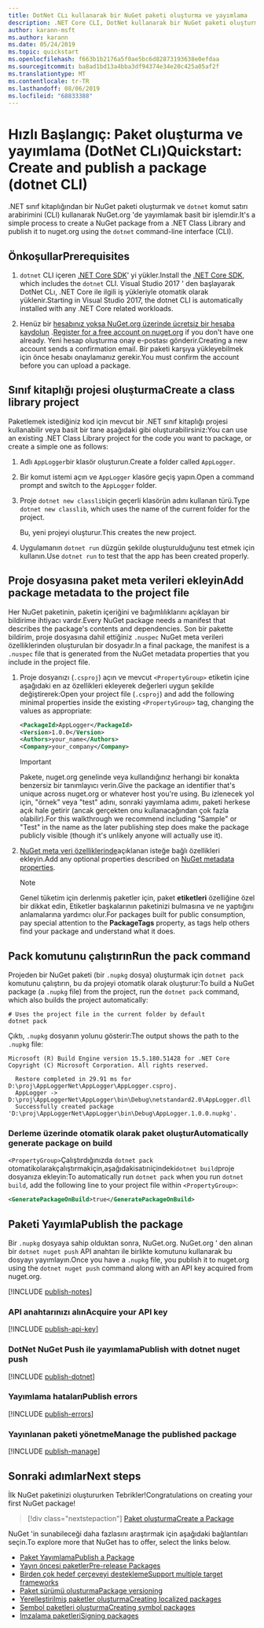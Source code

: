```yaml
---
title: DotNet CLı kullanarak bir NuGet paketi oluşturma ve yayımlama
description: .NET Core CLI, DotNet kullanarak bir NuGet paketi oluşturma ve yayımlama hakkında bir adım adım öğretici.
author: karann-msft
ms.author: karann
ms.date: 05/24/2019
ms.topic: quickstart
ms.openlocfilehash: f663b1b2176a5f0ae5bc6d82873193638e0efdaa
ms.sourcegitcommit: ba8ad1bd13a4bba3df94374e34e20c425a05af2f
ms.translationtype: MT
ms.contentlocale: tr-TR
ms.lasthandoff: 08/06/2019
ms.locfileid: "68833388"
---
```

# <a name="quickstart-create-and-publish-a-package-dotnet-cli"></a><span data-ttu-id="d9e6d-103">Hızlı Başlangıç: Paket oluşturma ve yayımlama (DotNet CLı)</span><span class="sxs-lookup"><span data-stu-id="d9e6d-103">Quickstart: Create and publish a package (dotnet CLI)</span></span>

<span data-ttu-id="d9e6d-104">.NET sınıf kitaplığından bir NuGet paketi oluşturmak ve `dotnet` komut satırı arabirimini (CLI) kullanarak NuGet.org 'de yayımlamak basit bir işlemdir.</span><span class="sxs-lookup"><span data-stu-id="d9e6d-104">It's a simple process to create a NuGet package from a .NET Class Library and publish it to nuget.org using the `dotnet` command-line interface (CLI).</span></span>

## <a name="prerequisites"></a><span data-ttu-id="d9e6d-105">Önkoşullar</span><span class="sxs-lookup"><span data-stu-id="d9e6d-105">Prerequisites</span></span>

1. <span data-ttu-id="d9e6d-106">`dotnet` CLI içeren [.NET Core SDK](https://www.microsoft.com/net/download/)' yi yükler.</span><span class="sxs-lookup"><span data-stu-id="d9e6d-106">Install the [.NET Core SDK](https://www.microsoft.com/net/download/), which includes the `dotnet` CLI.</span></span> <span data-ttu-id="d9e6d-107">Visual Studio 2017 ' den başlayarak DotNet CLı, .NET Core ile ilgili iş yükleriyle otomatik olarak yüklenir.</span><span class="sxs-lookup"><span data-stu-id="d9e6d-107">Starting in Visual Studio 2017, the dotnet CLI is automatically installed with any .NET Core related workloads.</span></span>

1. <span data-ttu-id="d9e6d-108">Henüz bir [hesabınız yoksa NuGet.org üzerinde ücretsiz bir hesaba kaydolun](https://www.nuget.org/users/account/LogOn?returnUrl=%2F) .</span><span class="sxs-lookup"><span data-stu-id="d9e6d-108">[Register for a free account on nuget.org](https://www.nuget.org/users/account/LogOn?returnUrl=%2F) if you don't have one already.</span></span> <span data-ttu-id="d9e6d-109">Yeni hesap oluşturma onay e-postası gönderir.</span><span class="sxs-lookup"><span data-stu-id="d9e6d-109">Creating a new account sends a confirmation email.</span></span> <span data-ttu-id="d9e6d-110">Bir paketi karşıya yükleyebilmek için önce hesabı onaylamanız gerekir.</span><span class="sxs-lookup"><span data-stu-id="d9e6d-110">You must confirm the account before you can upload a package.</span></span>

## <a name="create-a-class-library-project"></a><span data-ttu-id="d9e6d-111">Sınıf kitaplığı projesi oluşturma</span><span class="sxs-lookup"><span data-stu-id="d9e6d-111">Create a class library project</span></span>

<span data-ttu-id="d9e6d-112">Paketlemek istediğiniz kod için mevcut bir .NET sınıf kitaplığı projesi kullanabilir veya basit bir tane aşağıdaki gibi oluşturabilirsiniz:</span><span class="sxs-lookup"><span data-stu-id="d9e6d-112">You can use an existing .NET Class Library project for the code you want to package, or create a simple one as follows:</span></span>

1. <span data-ttu-id="d9e6d-113">Adlı `AppLogger`bir klasör oluşturun.</span><span class="sxs-lookup"><span data-stu-id="d9e6d-113">Create a folder called `AppLogger`.</span></span>

1. <span data-ttu-id="d9e6d-114">Bir komut istemi açın ve `AppLogger` klasöre geçiş yapın.</span><span class="sxs-lookup"><span data-stu-id="d9e6d-114">Open a command prompt and switch to the `AppLogger` folder.</span></span>

1. <span data-ttu-id="d9e6d-115">Proje `dotnet new classlib`için geçerli klasörün adını kullanan türü.</span><span class="sxs-lookup"><span data-stu-id="d9e6d-115">Type `dotnet new classlib`, which uses the name of the current folder for the project.</span></span>

   <span data-ttu-id="d9e6d-116">Bu, yeni projeyi oluşturur.</span><span class="sxs-lookup"><span data-stu-id="d9e6d-116">This creates the new project.</span></span>

1. <span data-ttu-id="d9e6d-117">Uygulamanın `dotnet run` düzgün şekilde oluşturulduğunu test etmek için kullanın.</span><span class="sxs-lookup"><span data-stu-id="d9e6d-117">Use `dotnet run` to test that the app has been created properly.</span></span>

## <a name="add-package-metadata-to-the-project-file"></a><span data-ttu-id="d9e6d-118">Proje dosyasına paket meta verileri ekleyin</span><span class="sxs-lookup"><span data-stu-id="d9e6d-118">Add package metadata to the project file</span></span>

<span data-ttu-id="d9e6d-119">Her NuGet paketinin, paketin içeriğini ve bağımlılıklarını açıklayan bir bildirime ihtiyacı vardır.</span><span class="sxs-lookup"><span data-stu-id="d9e6d-119">Every NuGet package needs a manifest that describes the package's contents and dependencies.</span></span> <span data-ttu-id="d9e6d-120">Son bir pakette bildirim, proje dosyasına dahil ettiğiniz `.nuspec` NuGet meta verileri özelliklerinden oluşturulan bir dosyadır.</span><span class="sxs-lookup"><span data-stu-id="d9e6d-120">In a final package, the manifest is a `.nuspec` file that is generated from the NuGet metadata properties that you include in the project file.</span></span>

1. <span data-ttu-id="d9e6d-121">Proje dosyanızı (`.csproj`) açın ve mevcut `<PropertyGroup>` etiketin içine aşağıdaki en az özellikleri ekleyerek değerleri uygun şekilde değiştirerek:</span><span class="sxs-lookup"><span data-stu-id="d9e6d-121">Open your project file (`.csproj`) and add the following minimal properties inside the existing `<PropertyGroup>` tag, changing the values as appropriate:</span></span>

    ```xml
    <PackageId>AppLogger</PackageId>
    <Version>1.0.0</Version>
    <Authors>your_name</Authors>
    <Company>your_company</Company>
    ```

    > [!Important]
    > <span data-ttu-id="d9e6d-122">Pakete, nuget.org genelinde veya kullandığınız herhangi bir konakta benzersiz bir tanımlayıcı verin.</span><span class="sxs-lookup"><span data-stu-id="d9e6d-122">Give the package an identifier that's unique across nuget.org or whatever host you're using.</span></span> <span data-ttu-id="d9e6d-123">Bu izlenecek yol için, "örnek" veya "test" adını, sonraki yayımlama adımı, paketi herkese açık hale getirir (ancak gerçekten onu kullanacağından çok fazla olabilir).</span><span class="sxs-lookup"><span data-stu-id="d9e6d-123">For this walkthrough we recommend including "Sample" or "Test" in the name as the later publishing step does make the package publicly visible (though it's unlikely anyone will actually use it).</span></span>

1. <span data-ttu-id="d9e6d-124">[NuGet meta veri özelliklerinde](/dotnet/core/tools/csproj#nuget-metadata-properties)açıklanan isteğe bağlı özellikleri ekleyin.</span><span class="sxs-lookup"><span data-stu-id="d9e6d-124">Add any optional properties described on [NuGet metadata properties](/dotnet/core/tools/csproj#nuget-metadata-properties).</span></span>

    > [!Note]
    > <span data-ttu-id="d9e6d-125">Genel tüketim için derlenmiş paketler için, paket **etiketleri** özelliğine özel bir dikkat edin, Etiketler başkalarının paketinizi bulmasına ve ne yaptığını anlamalarına yardımcı olur.</span><span class="sxs-lookup"><span data-stu-id="d9e6d-125">For packages built for public consumption, pay special attention to the **PackageTags** property, as tags help others find your package and understand what it does.</span></span>

## <a name="run-the-pack-command"></a><span data-ttu-id="d9e6d-126">Pack komutunu çalıştırın</span><span class="sxs-lookup"><span data-stu-id="d9e6d-126">Run the pack command</span></span>

<span data-ttu-id="d9e6d-127">Projeden bir NuGet paketi (bir `.nupkg` dosya) oluşturmak için `dotnet pack` komutunu çalıştırın, bu da projeyi otomatik olarak oluşturur:</span><span class="sxs-lookup"><span data-stu-id="d9e6d-127">To build a NuGet package (a `.nupkg` file) from the project, run the `dotnet pack` command, which also builds the project automatically:</span></span>

```cli
# Uses the project file in the current folder by default
dotnet pack
```

<span data-ttu-id="d9e6d-128">Çıktı, `.nupkg` dosyanın yolunu gösterir:</span><span class="sxs-lookup"><span data-stu-id="d9e6d-128">The output shows the path to the `.nupkg` file:</span></span>

```output
Microsoft (R) Build Engine version 15.5.180.51428 for .NET Core
Copyright (C) Microsoft Corporation. All rights reserved.

  Restore completed in 29.91 ms for D:\proj\AppLoggerNet\AppLogger\AppLogger.csproj.
  AppLogger -> D:\proj\AppLoggerNet\AppLogger\bin\Debug\netstandard2.0\AppLogger.dll
  Successfully created package 'D:\proj\AppLoggerNet\AppLogger\bin\Debug\AppLogger.1.0.0.nupkg'.
```

### <a name="automatically-generate-package-on-build"></a><span data-ttu-id="d9e6d-129">Derleme üzerinde otomatik olarak paket oluştur</span><span class="sxs-lookup"><span data-stu-id="d9e6d-129">Automatically generate package on build</span></span>

<span data-ttu-id="d9e6d-130">`<PropertyGroup>`Çalıştırdığınızda `dotnet pack` otomatikolarakçalıştırmakiçin,aşağıdakisatırıiçindeki`dotnet build`proje dosyanıza ekleyin:</span><span class="sxs-lookup"><span data-stu-id="d9e6d-130">To automatically run `dotnet pack` when you run `dotnet build`, add the following line to your project file within `<PropertyGroup>`:</span></span>

```xml
<GeneratePackageOnBuild>true</GeneratePackageOnBuild>
```

## <a name="publish-the-package"></a><span data-ttu-id="d9e6d-131">Paketi Yayımla</span><span class="sxs-lookup"><span data-stu-id="d9e6d-131">Publish the package</span></span>

<span data-ttu-id="d9e6d-132">Bir `.nupkg` dosyaya sahip olduktan sonra, NuGet.org. NuGet.org ' den alınan bir `dotnet nuget push` API anahtarı ile birlikte komutunu kullanarak bu dosyayı yayımlayın.</span><span class="sxs-lookup"><span data-stu-id="d9e6d-132">Once you have a `.nupkg` file, you publish it to nuget.org using the `dotnet nuget push` command along with an API key acquired from nuget.org.</span></span>

[!INCLUDE [publish-notes](includes/publish-notes.md)]

### <a name="acquire-your-api-key"></a><span data-ttu-id="d9e6d-133">API anahtarınızı alın</span><span class="sxs-lookup"><span data-stu-id="d9e6d-133">Acquire your API key</span></span>

[!INCLUDE [publish-api-key](includes/publish-api-key.md)]

### <a name="publish-with-dotnet-nuget-push"></a><span data-ttu-id="d9e6d-134">DotNet NuGet Push ile yayımlama</span><span class="sxs-lookup"><span data-stu-id="d9e6d-134">Publish with dotnet nuget push</span></span>

[!INCLUDE [publish-dotnet](includes/publish-dotnet.md)]

### <a name="publish-errors"></a><span data-ttu-id="d9e6d-135">Yayımlama hataları</span><span class="sxs-lookup"><span data-stu-id="d9e6d-135">Publish errors</span></span>

[!INCLUDE [publish-errors](includes/publish-errors.md)]

### <a name="manage-the-published-package"></a><span data-ttu-id="d9e6d-136">Yayınlanan paketi yönetme</span><span class="sxs-lookup"><span data-stu-id="d9e6d-136">Manage the published package</span></span>

[!INCLUDE [publish-manage](includes/publish-manage.md)]

## <a name="next-steps"></a><span data-ttu-id="d9e6d-137">Sonraki adımlar</span><span class="sxs-lookup"><span data-stu-id="d9e6d-137">Next steps</span></span>

<span data-ttu-id="d9e6d-138">İlk NuGet paketinizi oluştururken Tebrikler!</span><span class="sxs-lookup"><span data-stu-id="d9e6d-138">Congratulations on creating your first NuGet package!</span></span>

> [!div class="nextstepaction"]
> [<span data-ttu-id="d9e6d-139">Paket oluşturma</span><span class="sxs-lookup"><span data-stu-id="d9e6d-139">Create a Package</span></span>](../create-packages/creating-a-package-dotnet-cli.md)

<span data-ttu-id="d9e6d-140">NuGet 'in sunabileceği daha fazlasını araştırmak için aşağıdaki bağlantıları seçin.</span><span class="sxs-lookup"><span data-stu-id="d9e6d-140">To explore more that NuGet has to offer, select the links below.</span></span>

- [<span data-ttu-id="d9e6d-141">Paket Yayımlama</span><span class="sxs-lookup"><span data-stu-id="d9e6d-141">Publish a Package</span></span>](../nuget-org/publish-a-package.md)
- [<span data-ttu-id="d9e6d-142">Yayın öncesi paketler</span><span class="sxs-lookup"><span data-stu-id="d9e6d-142">Pre-release Packages</span></span>](../create-packages/Prerelease-Packages.md)
- [<span data-ttu-id="d9e6d-143">Birden çok hedef çerçeveyi destekleme</span><span class="sxs-lookup"><span data-stu-id="d9e6d-143">Support multiple target frameworks</span></span>](../create-packages/multiple-target-frameworks-project-file.md)
- [<span data-ttu-id="d9e6d-144">Paket sürümü oluşturma</span><span class="sxs-lookup"><span data-stu-id="d9e6d-144">Package versioning</span></span>](../reference/package-versioning.md)
- [<span data-ttu-id="d9e6d-145">Yerelleştirilmiş paketler oluşturma</span><span class="sxs-lookup"><span data-stu-id="d9e6d-145">Creating localized packages</span></span>](../create-packages/creating-localized-packages.md)
- [<span data-ttu-id="d9e6d-146">Sembol paketleri oluşturma</span><span class="sxs-lookup"><span data-stu-id="d9e6d-146">Creating symbol packages</span></span>](../create-packages/symbol-packages-snupkg.md)
- [<span data-ttu-id="d9e6d-147">İmzalama paketleri</span><span class="sxs-lookup"><span data-stu-id="d9e6d-147">Signing packages</span></span>](../create-packages/Sign-a-package.md)
